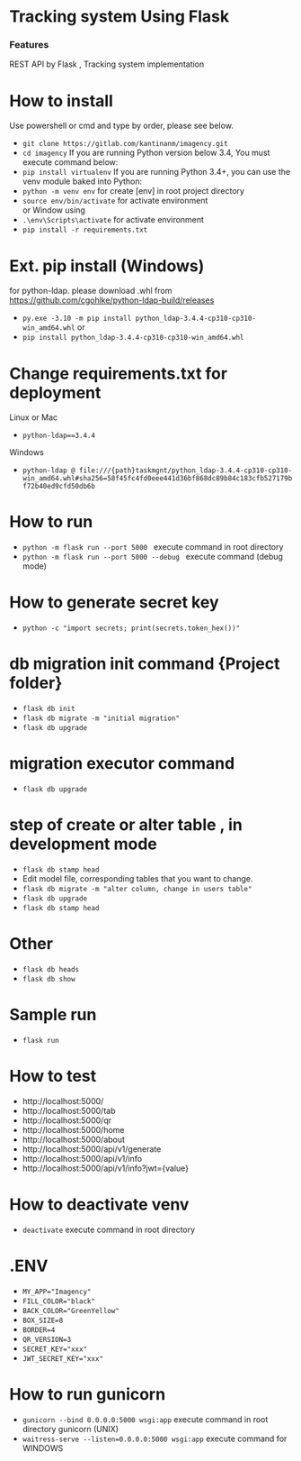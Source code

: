 # Tracking system Using Flask

### Features

REST API by Flask , Tracking system implementation

# How to install

Use powershell or cmd and type by order, please see below.

- `git clone https://gitlab.com/kantinanm/imagency.git`
- `cd imagency`
  If you are running Python version below 3.4, You must execute command below:
- `pip install virtualenv`
  If you are running Python 3.4+, you can use the venv module baked into Python:
- `python -m venv env` for create [env] in root project directory
- `source env/bin/activate` for activate environment  
  or Window using
- `.\env\Scripts\activate` for activate environment
- `pip install -r requirements.txt`

# Ext. pip install (Windows)

for python-ldap. please download .whl from https://github.com/cgohlke/python-ldap-build/releases

- `py.exe -3.10 -m pip install python_ldap-3.4.4-cp310-cp310-win_amd64.whl`
  or
- `pip install python_ldap-3.4.4-cp310-cp310-win_amd64.whl`

# Change requirements.txt for deployment

Linux or Mac

- `python-ldap==3.4.4`

Windows

- `python-ldap @ file:///{path}taskmgnt/python_ldap-3.4.4-cp310-cp310-win_amd64.whl#sha256=58f45fc4fd0eee441d36bf868dc89b84c183cfb527179bf72b40ed9cfd50db6b`

# How to run

- `python -m flask run --port 5000 ` execute command in root directory
- `python -m flask run --port 5000 --debug ` execute command (debug mode)

# How to generate secret key

- `python -c "import secrets; print(secrets.token_hex())"`

# db migration init command {Project folder}

- `flask db init`
- `flask db migrate -m "initial migration"`
- `flask db upgrade`

# migration executor command

- `flask db upgrade`

# step of create or alter table , in development mode

- `flask db stamp head`
- Edit model file, corresponding tables that you want to change.
- `flask db migrate -m "alter column, change in users table"`
- `flask db upgrade`
- `flask db stamp head`

# Other

- `flask db heads`
- `flask db show`

# Sample run

- `flask run`

# How to test

- http://localhost:5000/
- http://localhost:5000/tab
- http://localhost:5000/qr
- http://localhost:5000/home
- http://localhost:5000/about
- http://localhost:5000/api/v1/generate
- http://localhost:5000/api/v1/info
- http://localhost:5000/api/v1/info?jwt={value}

# How to deactivate venv

- `deactivate` execute command in root directory

# .ENV

- `MY_APP="Imagency"`
- `FILL_COLOR="black" `
- `BACK_COLOR="GreenYellow"`
- `BOX_SIZE=8`
- `BORDER=4`
- `QR_VERSION=3`
- `SECRET_KEY="xxx"`
- `JWT_SECRET_KEY="xxx"`

# How to run gunicorn

- `gunicorn --bind 0.0.0.0:5000 wsgi:app` execute command in root directory gunicorn (UNIX)
- `waitress-serve --listen=0.0.0.0:5000 wsgi:app` execute command for WINDOWS
